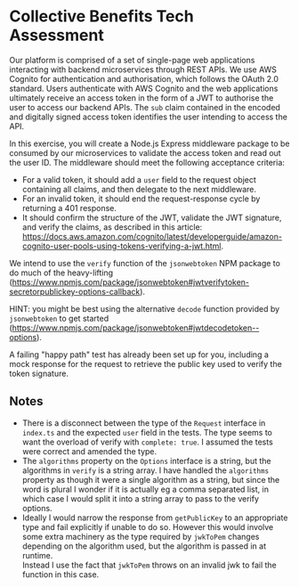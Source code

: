 # Collective Benefits Tech Assessment

Our platform is comprised of a set of single-page web applications interacting with backend microservices through REST APIs.
We use AWS Cognito for authentication and authorisation, which follows the OAuth 2.0 standard.
Users authenticate with AWS Cognito and the web applications ultimately receive an access token in the form of a JWT to authorise the user to access our backend APIs.
The `sub` claim contained in the encoded and digitally signed access token identifies the user intending to access the API.

In this exercise, you will create a Node.js Express middleware package to be consumed by our microservices to validate the access token and read out the user ID.
The middleware should meet the following acceptance criteria:

* For a valid token, it should add a `user` field to the request object containing all claims, and then delegate to the next middleware.
* For an invalid token, it should end the request-response cycle by returning a 401 response.
* It should confirm the structure of the JWT, validate the JWT signature, and verify the claims, as described in this article: https://docs.aws.amazon.com/cognito/latest/developerguide/amazon-cognito-user-pools-using-tokens-verifying-a-jwt.html.

We intend to use the `verify` function of the `jsonwebtoken` NPM package to do much of the heavy-lifting (https://www.npmjs.com/package/jsonwebtoken#jwtverifytoken-secretorpublickey-options-callback).

HINT: you might be best using the alternative `decode` function provided by `jsonwebtoken` to get started (https://www.npmjs.com/package/jsonwebtoken#jwtdecodetoken--options).

A failing "happy path" test has already been set up for you, including a mock response for the request to retrieve the public key used to verify the token signature.

## Notes

* There is a disconnect between the type of the `Request` interface in `index.ts` and the expected `user` field in the tests.
  The type seems to want the overload of verify with `complete: true`. I assumed the tests were correct and amended the type.
* The `algorithms` property on the `Options` interface is a string, but the algorithms in `verify` is a string array.
  I have handled the `algorithms` property as though it were a single algorithm as a string, but since the word is plural I wonder if
  it is actually eg a comma separated list, in which case I would split it into a string array to pass to the verify options.
* Ideally I would narrow the response from `getPublicKey` to an appropriate type and fail explicitly if unable to do so. 
  However this would involve some extra machinery as the type required by `jwkToPem` changes depending on the algorithm used, but the algorithm is passed in at runtime.  
  Instead I use the fact that `jwkToPem` throws on an invalid jwk to fail the function in this case. 
